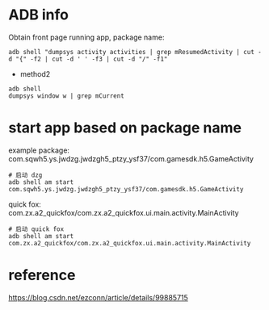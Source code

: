# ADB info
Obtain front page running app, package name:
~~~shell
adb shell "dumpsys activity activities | grep mResumedActivity | cut -d "{" -f2 | cut -d ' ' -f3 | cut -d "/" -f1"
~~~

- method2
~~~shell
adb shell
dumpsys window w | grep mCurrent
~~~

# start app based on package name
example package:  com.sqwh5.ys.jwdzg.jwdzgh5_ptzy_ysf37/com.gamesdk.h5.GameActivity
~~~shell
# 启动 dzg
adb shell am start  com.sqwh5.ys.jwdzg.jwdzgh5_ptzy_ysf37/com.gamesdk.h5.GameActivity
~~~~
quick fox:  com.zx.a2_quickfox/com.zx.a2_quickfox.ui.main.activity.MainActivity
~~~shell
# 启动 quick fox
adb shell am start  com.zx.a2_quickfox/com.zx.a2_quickfox.ui.main.activity.MainActivity
~~~

# reference
https://blog.csdn.net/ezconn/article/details/99885715 

